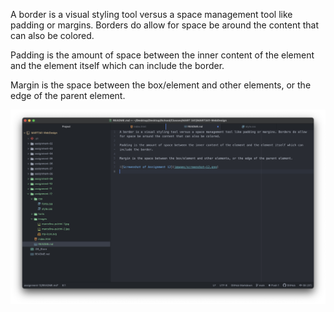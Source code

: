 A border is a visual styling tool versus a space management tool like padding or margins. Borders do allow for space be around the content that can also be colored.

Padding is the amount of space between the inner content of the element and the element itself which can include the border.

Margin is the space between the box/element and other elements, or the edge of the parent element.

![Screenshot of Assignment 12](images/screenshot-12.png)
